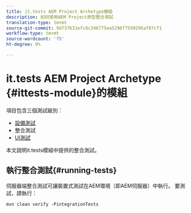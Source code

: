 ```yaml
---
title: it.tests AEM Project Archetype模組
description: 如何使用AEM Project原型整合測試
translation-type: tm+mt
source-git-commit: 9d737b31efc8c346775ea5296f7599295af07cf1
workflow-type: tm+mt
source-wordcount: '75'
ht-degree: 0%

---
```



# it.tests AEM Project Archetype {#ittests-module}的模組

項目包含三個測試級別：

* [設備測試](core.md#unit-tests)
* 整合測試
* [UI測試](uitests.md)

本文說明it.tests模組中提供的整合測試。

## 執行整合測試{#running-tests}

伺服器端整合測試可讓裝置式測試在AEM環境（即AEM伺服器）中執行。 要測試，請執行：

```
mvn clean verify -PintegrationTests
```
